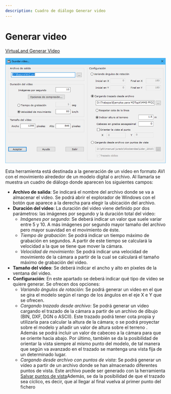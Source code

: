 ```yaml
---
description: Cuadro de diálogo Generar video
---
```


# Generar video

[VirtuaLand Generar Video](/mdtopx/fichas-de-herramientas/ficha-de-herramientas-virtualand/virtualand-generar-video.md)

![Cuadro de diálogo Generar video](../../.gitbook/assets/image-117.png)

Esta herramienta está destinada a la generación de un video en formato AVI con el movimiento alrededor de un modelo digital o archivo. Al llamarla se muestra un cuadro de diálogo donde aparecen los siguientes campos:

* **Archivo de salida**: Se indicará el nombre del archivo donde se va a almacenar el video. Se podrá abrir el explorador de Windows con el botón que aparece a la derecha para elegir la ubicación del archivo.
* **Duración del video**: La duración del video viene definido por dos parámetros: las imágenes por segundo y la duración total del video:
  * _Imágenes por segundo_: Se deberá indicar un valor que suele variar entre 5 y 10. A más imágenes por segundo mayor tamaño del archivo pero mayor suavidad en el movimiento de éste.
  * _Tiempo de grabación_: Se podrá indicar un tiempo máximo de grabación en segundos. A partir de este tiempo se calculará la velocidad a la que se tiene que mover la cámara.
  * _Velocidad de movimiento_: Se podrá indicar una velocidad de movimiento de la cámara a partir de la cual se calculará el tamaño máximo de grabación del video.
* **Tamaño del video**: Se deberá indicar el ancho y alto en píxeles de la ventana del video.
* **Configuración**: En este apartado se deberá indicar qué tipo de video se quiere generar. Se ofrecen dos opciones:
  * _Variando ángulos de rotación_: Se podrá generar un video en el que se gira el modelo según el rango de los ángulos en el eje X e Y que se ofrecen.
  * _Cargando trazado desde archivo_: Se podrá generar un video cargando el trazado de la cámara a partir de un archivo de dibujo (BIN, DXF, DGN o ASCII). Este trazado podrá tener cota propia y utilizarla para calcular la altura de la cámara; o se podrá proyectar sobre el modelo y añadir un valor de altura sobre el terreno . Además se podrá incluir un valor de cabeceo a la cámara para que se oriente hacia abajo. Por último, también se da la posibilidad de orientar la vista siempre al mismo punto del modelo, de tal manera que según va avanzado en el trazado se mantenga una vista fija de un determinado lugar.
  * _Cargando desde archivo con puntos de vista_: Se podrá generar un vídeo a partir de un archivo donde se han almacenado diferentes puntos de vista. Este archivo puede ser generado con la herramienta [Salvar puntos de vista](salvar-puntos-de-vista.md)Además, se da la posibilidad de que el trazado sea cíclico, es decir, que al llegar al final vuelva al primer punto del fichero
